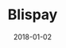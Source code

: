 ---
layout: site
title: "Blispay"
date: 2018-01-02
categories: [finance]
version: 4.3.3
major: 4
minor: 3
patch: 3
slug: blispay
link: https://blispay.com/
submitter: lpolepeddi
permalink: /sites/:slug
---